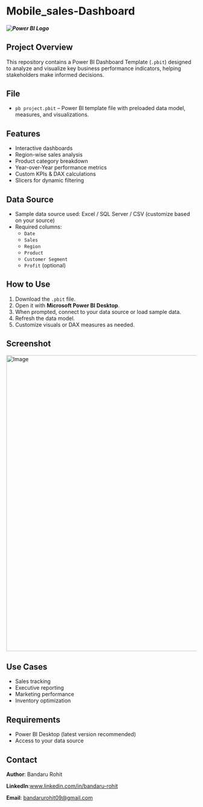 # Mobile_sales-Dashboard

##### ![Power BI Logo](https://upload.wikimedia.org/wikipedia/commons/c/cf/New_Power_BI_Logo.svg)

##  Project Overview

This repository contains a Power BI Dashboard Template (`.pbit`) designed to analyze and visualize key business performance indicators, helping stakeholders make informed decisions.

##  File

- `pb project.pbit` – Power BI template file with preloaded data model, measures, and visualizations.

## Features

- Interactive dashboards
- Region-wise sales analysis
- Product category breakdown
- Year-over-Year performance metrics
- Custom KPIs & DAX calculations
- Slicers for dynamic filtering

## Data Source

- Sample data source used: Excel / SQL Server / CSV (customize based on your source)
- Required columns:
  - `Date`
  - `Sales`
  - `Region`
  - `Product`
  - `Customer Segment`
  - `Profit` (optional)

##  How to Use

1. Download the `.pbit` file.
2. Open it with **Microsoft Power BI Desktop**.
3. When prompted, connect to your data source or load sample data.
4. Refresh the data model.
5. Customize visuals or DAX measures as needed.

##  Screenshot

<img width="1379" height="783" alt="Image" src="https://github.com/user-attachments/assets/af38ef2b-bbd1-4f32-a95e-fbf72129e501" />

##  Use Cases

- Sales tracking
- Executive reporting
- Marketing performance
- Inventory optimization

##  Requirements

- Power BI Desktop (latest version recommended)
- Access to your data source


## Contact

**Author**: Bandaru Rohit  

**LinkedIn**:www.linkedin.com/in/bandaru-rohit 

**Email**: bandarurohit09@gmail.com



